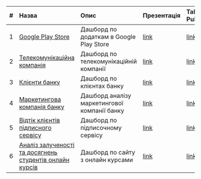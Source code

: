 |#|Назва|Опис|Презентація|Tableau Public|
|:--|:--|:--|:--|:--|
|1|[Google Play Store](https://github.com/dkolesov95/tableau/tree/main/google_playstore)|Дашборд по додаткам в Google Play Store|[link](https://github.com/dkolesov95/tableau/blob/main/google_playstore/%D0%94%D0%B0%D1%88%D0%B1%D0%BE%D1%80%D0%B4%20%D0%BF%D0%BE%20Google%20Play%20Store.pdf)|[link](https://public.tableau.com/app/profile/dmitriy1152/viz/Google_Playstore/Dashboard1?publish=yes)|
|2|[Телекомунікаційна компанія](https://github.com/dkolesov95/tableau/tree/main/customer_subscriber_base)|Дашборд по телекомунікаційній компанії|[link](https://github.com/dkolesov95/tableau/blob/main/customer_subscriber_base/%D0%94%D0%B0%D1%88%D0%B1%D0%BE%D1%80%D0%B4%20%D0%BF%D0%BE%20%D1%82%D0%B5%D0%BB%D0%B5%D0%BA%D0%BE%D0%BC%D1%83%D0%BD%D1%96%D0%BA%D0%B0%D1%86%D1%96%D0%B9%D0%BD%D1%96%D0%B9%20%D0%BA%D0%BE%D0%BC%D0%BF%D0%B0%D0%BD%D1%96%D1%97.pdf)|[link](https://public.tableau.com/app/profile/dmitriy1152/viz/customer_subscriber_base/Dashboard1?publish=yes)|
|3|[Клієнти банку](https://github.com/dkolesov95/tableau/tree/main/bank_customers)|Дашборд по клієнтах банку|[link](https://github.com/dkolesov95/tableau/blob/main/bank_customers/%D0%94%D0%B0%D1%88%D0%B1%D0%BE%D1%80%D0%B4%20%D0%BF%D0%BE%20%D0%BA%D0%BB%D1%96%D1%94%D0%BD%D1%82%D0%B0%D1%85%20%D0%B1%D0%B0%D0%BD%D0%BA%D1%83.pdf)|[link](https://public.tableau.com/app/profile/dmitriy1152/viz/bank_customers_17378348498140/Dashboard1?publish=yes)|
|4|[Маркетингова компанія банку](https://github.com/dkolesov95/tableau/tree/main/bank_marketing)|Дашборд аналізу маркетингової компанії банку|[link](https://github.com/dkolesov95/tableau/blob/main/bank_marketing/%D0%94%D0%B0%D1%88%D0%B1%D0%BE%D1%80%D0%B4%20%D0%B0%D0%BD%D0%B0%D0%BB%D1%96%D0%B7%D1%83%20%D0%BC%D0%B0%D1%80%D0%BA%D0%B5%D1%82%D0%B8%D0%BD%D0%B3%D0%BE%D0%B2%D0%BE%D1%97%20%D0%BA%D0%BE%D0%BC%D0%BF%D0%B0%D0%BD%D1%96%D1%97%20%D0%B1%D0%B0%D0%BD%D0%BA%D1%83.pdf)|[link](https://public.tableau.com/app/profile/dmitriy1152/viz/bank_marketing_17386059992210/Dashboard1?publish=yes)|
|5|[Відтік клієнтів підписного сервісу](https://github.com/dkolesov95/tableau/tree/main/customer_churn_rate)|Дашборд по підписочному сервісу|[link](https://github.com/dkolesov95/tableau/blob/main/customer_churn_rate/%D0%94%D0%B0%D1%88%D0%B1%D0%BE%D1%80%D0%B4%20%D0%BF%D0%BE%20%D0%BF%D1%96%D0%B4%D0%BF%D0%B8%D1%81%D0%BE%D1%87%D0%BD%D0%BE%D0%BC%D1%83%20%D1%81%D0%B5%D1%80%D0%B2%D1%96%D1%81%D1%83.pdf)|[link](https://public.tableau.com/app/profile/dmitriy1152/viz/customer_churn_rate/Dashboard1?publish=yes)|
|6|[Аналіз залученості та досягнень студентів онлайн курсів](https://github.com/dkolesov95/tableau/tree/main/online_courses)|Дашборд по сайту з онлайн курсами|[link](https://github.com/dkolesov95/tableau/blob/main/online_courses/%D0%90%D0%BD%D0%B0%D0%BB%D1%96%D0%B7%20%D0%B7%D0%B0%D0%BB%D1%83%D1%87%D0%B5%D0%BD%D0%BE%D1%81%D1%82%D1%96%20%D1%82%D0%B0%20%D0%B4%D0%BE%D1%81%D1%8F%D0%B3%D0%BD%D0%B5%D0%BD%D1%8C%20%D1%81%D1%82%D1%83%D0%B4%D0%B5%D0%BD%D1%82%D1%96%D0%B2%20%D0%BE%D0%BD%D0%BB%D0%B0%D0%B9%D0%BD%20%D0%BA%D1%83%D1%80%D1%81%D1%96%D0%B2.pdf)|[link](https://public.tableau.com/app/profile/dmitriy1152/viz/online_courses_17392063488960/Dashboard1?publish=yes)|


<!--

|6|[Назва](github folder link)|Дашборд назва|[link](github presentation link)|[link](tableau public link)|

 -->